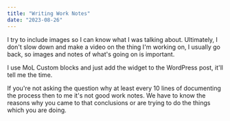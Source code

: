 ```yaml
---
title: "Writing Work Notes"
date: "2023-08-26"
---
```


I try to include images so I can know what I was talking about. Ultimately, I don't slow down and make a video on the thing I'm working on, I usually go back, so images and notes of what's going on is important.

I use MoL Custom blocks and just add the widget to the WordPress post, it'll tell me the time.

If you're not asking the question why at least every 10 lines of documenting the process then to me it's not good work notes. We have to know the reasons why you came to that conclusions or are trying to do the things which you are doing.

